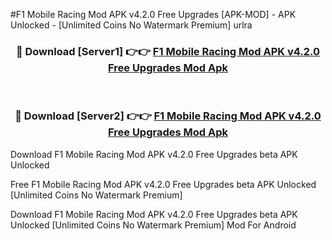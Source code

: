#F1 Mobile Racing Mod APK v4.2.0 Free Upgrades [APK-MOD] - APK Unlocked - [Unlimited Coins No Watermark Premium] urlra



<div align="center">

<h3>🔴 Download [Server1] 👉👉 <a href="https://momento.my/?title=F1_Mobile_Racing_Mod_APK_v4.2.0_Free_Upgrades">F1 Mobile Racing Mod APK v4.2.0 Free Upgrades Mod Apk</a></h3><br>

<h3>🔴 Download [Server2] 👉👉 <a href="https://momento.my/?title=F1_Mobile_Racing_Mod_APK_v4.2.0_Free_Upgrades">F1 Mobile Racing Mod APK v4.2.0 Free Upgrades Mod Apk</a></h3>
</div>



Download F1 Mobile Racing Mod APK v4.2.0 Free Upgrades beta APK Unlocked

Free F1 Mobile Racing Mod APK v4.2.0 Free Upgrades beta APK Unlocked [Unlimited Coins No Watermark Premium]

Download F1 Mobile Racing Mod APK v4.2.0 Free Upgrades beta APK Unlocked [Unlimited Coins No Watermark Premium] Mod For Android
